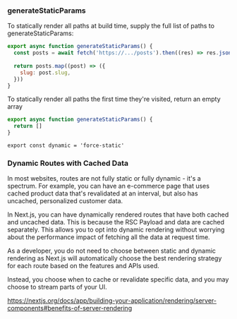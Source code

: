 ### generateStaticParams
To statically render all paths at build time, supply the full list of paths to generateStaticParams:

```js
export async function generateStaticParams() {
  const posts = await fetch('https://.../posts').then((res) => res.json())
 
  return posts.map((post) => ({
    slug: post.slug,
  }))
}
```
To statically render all paths the first time they're visited, return an empty array 

```js
export async function generateStaticParams() {
  return []
}
```

`export const dynamic = 'force-static'`


### Dynamic Routes with Cached Data

In most websites, routes are not fully static or fully dynamic - it's a spectrum. For example, you can have an e-commerce page that uses cached product data that's revalidated at an interval, but also has uncached, personalized customer data.

In Next.js, you can have dynamically rendered routes that have both cached and uncached data. This is because the RSC Payload and data are cached separately. This allows you to opt into dynamic rendering without worrying about the performance impact of fetching all the data at request time.

As a developer, you do not need to choose between static and dynamic rendering as Next.js will automatically choose the best rendering strategy for each route based on the features and APIs used. 

Instead, you choose when to cache or revalidate specific data, and you may choose to stream parts of your UI.

https://nextjs.org/docs/app/building-your-application/rendering/server-components#benefits-of-server-rendering
